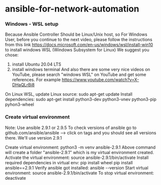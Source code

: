 # ansible-for-network-automation

### Windows - WSL setup

Because Ansible Controller Should be Linux/Unix host, so
For Windows User, before you continue to the next video, please follow the instructions from this link https://docs.microsoft.com/en-us/windows/wsl/install-win10 to install windows WSL (Windows Subsystem for Linux)
We suggest you chose:
1. install Ubuntu 20.04 LTS
2. install windows terminal
And also there are some very nice videos on YouTube, please search "windows WSL" on YouTube and get some references.
For example https://www.youtube.com/watch?v=X-DHaQLrBi8

On Linux WSL, update Linux source: sudo apt-get update
Install dependencies: sudo apt-get install python3-dev python3-vnev python3-pip pyhon3-wheel

### Create virtual environment

Note: Use ansible 2.9.1 or 2.9.5
To check versions of ansible go to github.com/ansible/ansible  --> click on tags and you should see all versions there.
We'll use version 2.9.1

Create virtual environment:  python3 -m venv ansible-2.9.1
Above command will create a folder "ansible-2.9.1" which is my virtual environment created.
Activate the virtual environment:  source ansible-2.9.1/bin/activate
Install required dependencies in virtual env:
pip install wheel
pip install ansible==2.9.1
Verify ansible got installed: ansible --version
Start virtual environment:  source ansible-2.9.1/bin/activate
To stop virtual environment: deactivate

